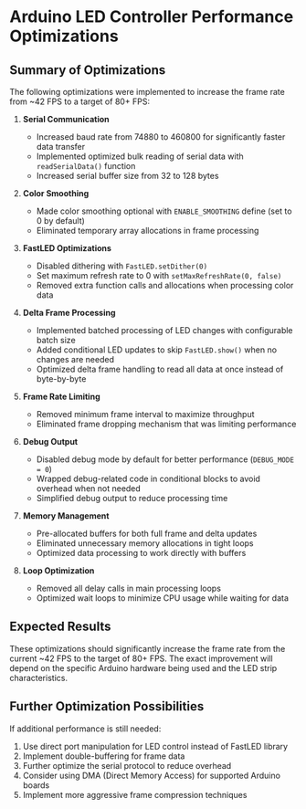 # Arduino LED Controller Performance Optimizations

## Summary of Optimizations

The following optimizations were implemented to increase the frame rate from ~42 FPS to a target of 80+ FPS:

1. **Serial Communication**
   - Increased baud rate from 74880 to 460800 for significantly faster data transfer
   - Implemented optimized bulk reading of serial data with `readSerialData()` function
   - Increased serial buffer size from 32 to 128 bytes

2. **Color Smoothing**
   - Made color smoothing optional with `ENABLE_SMOOTHING` define (set to 0 by default)
   - Eliminated temporary array allocations in frame processing

3. **FastLED Optimizations**
   - Disabled dithering with `FastLED.setDither(0)`
   - Set maximum refresh rate to 0 with `setMaxRefreshRate(0, false)`
   - Removed extra function calls and allocations when processing color data

4. **Delta Frame Processing**
   - Implemented batched processing of LED changes with configurable batch size
   - Added conditional LED updates to skip `FastLED.show()` when no changes are needed
   - Optimized delta frame handling to read all data at once instead of byte-by-byte

5. **Frame Rate Limiting**
   - Removed minimum frame interval to maximize throughput
   - Eliminated frame dropping mechanism that was limiting performance

6. **Debug Output**
   - Disabled debug mode by default for better performance (`DEBUG_MODE = 0`)
   - Wrapped debug-related code in conditional blocks to avoid overhead when not needed
   - Simplified debug output to reduce processing time

7. **Memory Management**
   - Pre-allocated buffers for both full frame and delta updates
   - Eliminated unnecessary memory allocations in tight loops
   - Optimized data processing to work directly with buffers

8. **Loop Optimization**
   - Removed all delay calls in main processing loops
   - Optimized wait loops to minimize CPU usage while waiting for data

## Expected Results

These optimizations should significantly increase the frame rate from the current ~42 FPS to the target of 80+ FPS. The exact improvement will depend on the specific Arduino hardware being used and the LED strip characteristics.

## Further Optimization Possibilities

If additional performance is still needed:

1. Use direct port manipulation for LED control instead of FastLED library
2. Implement double-buffering for frame data
3. Further optimize the serial protocol to reduce overhead
4. Consider using DMA (Direct Memory Access) for supported Arduino boards
5. Implement more aggressive frame compression techniques 